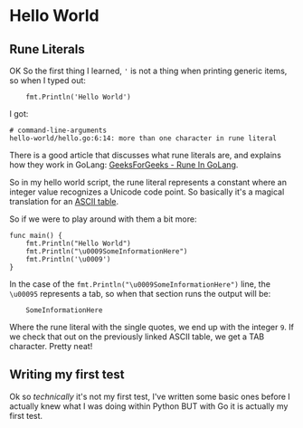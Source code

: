 # Hello World

## Rune Literals

OK So the first thing I learned, `'` is not a thing when printing generic items, so when I typed out:

```
    fmt.Println('Hello World')
```
I got:
```
# command-line-arguments
hello-world/hello.go:6:14: more than one character in rune literal
```

There is a good article that discusses what rune literals are, and explains how they work in GoLang: [GeeksForGeeks - Rune In GoLang](https://www.geeksforgeeks.org/rune-in-golang/).

So in my hello world script, the rune literal represents a constant where an integer value recognizes a Unicode code point. So basically it's a magical translation for an [ASCII table](https://www.asciitable.com/). 

So if we were to play around with them a bit more: 
```
func main() {
	fmt.Println("Hello World")
	fmt.Println("\u0009SomeInformationHere")
	fmt.Println('\u0009')
}
```

In the case of the `fmt.Println("\u0009SomeInformationHere")` line, the `\u00095` represents a tab, so when that section runs the output will be:
```
    SomeInformationHere
```

Where the rune literal with the single quotes, we end up with the integer `9`. If we check that out on the previously linked ASCII table, we get a TAB character. Pretty neat!

## Writing my first test

Ok so _technically_ it's not my first test, I've written some basic ones before I actually knew what I was doing within Python BUT with Go it is actually my first test. 


